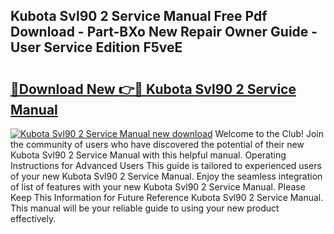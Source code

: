 ## Kubota Svl90 2 Service Manual Free Pdf Download - Part-BXo New Repair Owner Guide - User Service Edition F5veE

# <h2><a href="http://bc95174.oget.top/?id=Kubota+Svl90+2+Service+Manual">🔗Download New 👉🔴 Kubota Svl90 2 Service Manual</a></h2>

[![Kubota Svl90 2 Service Manual new download](https://i.imgur.com/5g1atiW.png)](http://bc95174.oget.top/?id=Kubota+Svl90+2+Service+Manual)
Welcome to the Club! Join the community of users who have discovered the potential of their new Kubota Svl90 2 Service Manual with this helpful manual. Operating Instructions for Advanced Users This guide is tailored to experienced users of your new Kubota Svl90 2 Service Manual. Enjoy the seamless integration of list of features with your new Kubota Svl90 2 Service Manual. Please Keep This Information for Future Reference Kubota Svl90 2 Service Manual. This manual will be your reliable guide to using your new product effectively.
